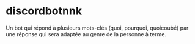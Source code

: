 # discordbotnnk

Un bot qui répond à plusieurs mots-clés (quoi, pourquoi, quoicoubé) par une réponse qui sera adaptée au genre de la personne à terme.
